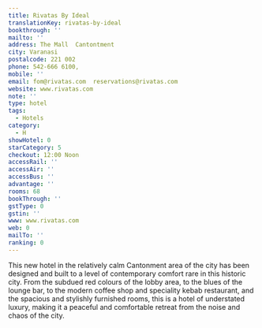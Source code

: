 ```yaml
---
title: Rivatas By Ideal
translationKey: rivatas-by-ideal
bookthrough: ''
mailto: ''
address: The Mall  Cantontment
city: Varanasi
postalcode: 221 002
phone: 542-666 6100,
mobile: ''
email: fom@rivatas.com  reservations@rivatas.com
website: www.rivatas.com
note: ''
type: hotel
tags:
  - Hotels
category:
  - H
showHotel: 0
starCategory: 5
checkout: 12:00 Noon
accessRail: ''
accessAir: ''
accessBus: ''
advantage: ''
rooms: 68
bookThrough: ''
gstType: 0
gstin: ''
www: www.rivatas.com
web: 0
mailTo: ''
ranking: 0
---
```







This new hotel in the relatively calm Cantonment area of the city has been designed and built to a level of contemporary comfort rare in this historic city. From the subdued red colours of the lobby area, to the blues of the lounge bar, to the modern coffee shop and speciality kebab restaurant, and the spacious and stylishly furnished rooms, this is a hotel of understated luxury, making it a peaceful and comfortable retreat from the noise and chaos of the city. 